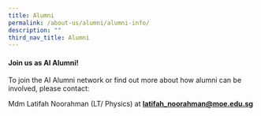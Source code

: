 ```yaml
---
title: Alumni
permalink: /about-us/alumni/alumni-info/
description: ""
third_nav_title: Alumni
---
```

#### **Join us as AI Alumni!**

To join the AI Alumni network or find out more about how alumni can be involved, please contact:  
  
Mdm Latifah Noorahman (LT/ Physics) at **[latifah\_noorahman@moe.edu.sg](mailto:latifah_noorahman@moe.edu.sg)**